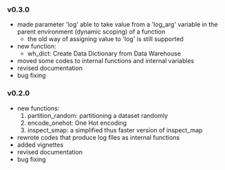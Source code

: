 ### v0.3.0
* made parameter 'log' able to take value from a 'log_arg' variable in the parent environment (dynamic scoping) of a function
  * the old way of assigning value to 'log' is still supported
* new function:
  * wh_dict:	Create Data Dictionary from Data Warehouse
* moved some codes to internal functions and internal variables
* revised documentation
* bug fixing

### v0.2.0
* new functions:
  1. partition_random: partitioning a dataset randomly
  2. encode_onehot: One Hot encoding
  3. inspect_smap: a simplified thus faster version of inspect_map
* rewrote codes that produce log files as internal functions
* added vignettes
* revised documentation
* bug fixing
